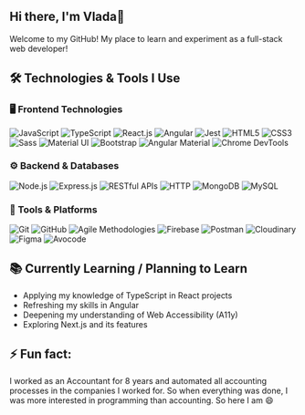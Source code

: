 ## Hi there, I'm Vlada👋
Welcome to my GitHub! My place to learn and experiment as a full-stack web developer! 


## 🛠️ Technologies & Tools I Use

### 🖥️ Frontend Technologies
![JavaScript](https://img.shields.io/badge/-JavaScript-F7DF1E?logo=javascript&logoColor=black&style=flat)
![TypeScript](https://img.shields.io/badge/-TypeScript-3178C6?logo=typescript&logoColor=white&style=flat)
![React.js](https://img.shields.io/badge/-React.js-61DAFB?logo=react&logoColor=black&style=flat)
![Angular](https://img.shields.io/badge/-Angular-DD0031?logo=angular&logoColor=white&style=flat)
![Jest](https://img.shields.io/badge/-Jest-C21325?logo=jest&logoColor=white&style=flat)
![HTML5](https://img.shields.io/badge/-HTML5-E34F26?logo=html5&logoColor=white&style=flat)
![CSS3](https://img.shields.io/badge/-CSS3-1572B6?logo=css3&logoColor=white&style=flat)
![Sass](https://img.shields.io/badge/-Sass-CC6699?logo=sass&logoColor=white&style=flat)
![Material UI](https://img.shields.io/badge/-Material_UI-007FFF?logo=mui&logoColor=white&style=flat)
![Bootstrap](https://img.shields.io/badge/-Bootstrap-563D7C?logo=bootstrap&logoColor=white&style=flat)
![Angular Material](https://img.shields.io/badge/-Angular_Material-DD0031?logo=angular&logoColor=white&style=flat)
![Chrome DevTools](https://img.shields.io/badge/-Chrome_DevTools-4285F4?logo=googlechrome&logoColor=white&style=flat)

### ⚙️ Backend & Databases
![Node.js](https://img.shields.io/badge/-Node.js-339933?logo=node.js&logoColor=white&style=flat)
![Express.js](https://img.shields.io/badge/-Express.js-000000?logo=express&logoColor=white&style=flat)
![RESTful APIs](https://img.shields.io/badge/-RESTful_APIs-40AEF0?logo=api&logoColor=white&style=flat)
![HTTP](https://img.shields.io/badge/-HTTP-005C9C?logo=http&logoColor=white&style=flat)
![MongoDB](https://img.shields.io/badge/-MongoDB-47A248?logo=mongodb&logoColor=white&style=flat)
![MySQL](https://img.shields.io/badge/-MySQL-4479A1?logo=mysql&logoColor=white&style=flat)

### 🧰 Tools & Platforms
![Git](https://img.shields.io/badge/-Git-F05032?logo=git&logoColor=white&style=flat)
![GitHub](https://img.shields.io/badge/-GitHub-181717?logo=github&logoColor=white&style=flat)
![Agile Methodologies](https://img.shields.io/badge/-Agile_Methodologies-0052CC?logo=jira&logoColor=white&style=flat)
![Firebase](https://img.shields.io/badge/-Firebase-FFCA28?logo=firebase&logoColor=black&style=flat)
![Postman](https://img.shields.io/badge/-Postman-FF6C37?logo=postman&logoColor=white&style=flat)
![Cloudinary](https://img.shields.io/badge/-Cloudinary-3448C5?logo=cloudinary&logoColor=white&style=flat)
![Figma](https://img.shields.io/badge/-Figma-F24E1E?logo=figma&logoColor=white&style=flat)
![Avocode](https://img.shields.io/badge/-Avocode-00C7B7?logo=avocode&logoColor=white&style=flat)


## 📚 Currently Learning / Planning to Learn
- Applying my knowledge of TypeScript in React projects
- Refreshing my skills in Angular
- Deepening my understanding of Web Accessibility (A11y)
- Exploring Next.js and its features


## ⚡ Fun fact: 
I worked as an Accountant for 8 years and automated all accounting processes in the companies I worked for. So when everything was done, I was more interested in programming than accounting. So here I am 😄



<!--
**VladaBessikalo/VladaBessikalo** is a ✨ _special_ ✨ repository because its `README.md` (this file) appears on your GitHub profile.

Here are some ideas to get you started:

- 🔭 I’m currently working on ...
- 🌱 I’m currently learning ...
- 👯 I’m looking to collaborate on ...
- 🤔 I’m looking for help with ...
- 💬 Ask me about ...
- 📫 How to reach me: ...
- 😄 Pronouns: ...
- ⚡ Fun fact: ...
-->
